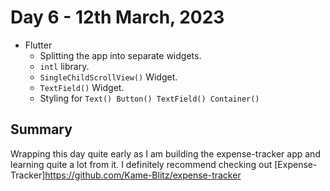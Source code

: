 # Day 6 - 12th March, 2023

* Flutter
  * Splitting the app into separate widgets.
  * `intl` library.
  * ```SingleChildScrollView()``` Widget.
  * ```TextField()``` Widget.
  * Styling for ```Text() Button() TextField() Container()```

## Summary

Wrapping this day quite early as I am building the expense-tracker app and learning quite a lot from it. I definitely recommend checking out [Expense-Tracker]<https://github.com/Kame-Blitz/expense-tracker>
